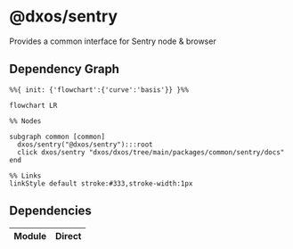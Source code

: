 # @dxos/sentry

Provides a common interface for Sentry node & browser

## Dependency Graph

```mermaid
%%{ init: {'flowchart':{'curve':'basis'}} }%%

flowchart LR

%% Nodes

subgraph common [common]
  dxos/sentry("@dxos/sentry"):::root
  click dxos/sentry "dxos/dxos/tree/main/packages/common/sentry/docs"
end

%% Links
linkStyle default stroke:#333,stroke-width:1px
```

## Dependencies

| Module | Direct |
|---|---|
